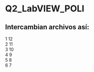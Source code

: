 # Q2_LabVIEW_POLI

## Intercambian archivos así:
1	12 <br>
2	11 <br>
3	10 <br>
4	9 <br>
5	8 <br>
6	7 <br>
